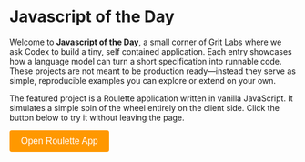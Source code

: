 # Javascript of the Day

Welcome to **Javascript of the Day**, a small corner of Grit Labs where we ask Codex to build a tiny, self contained application. Each entry showcases how a language model can turn a short specification into runnable code. These projects are not meant to be production ready—instead they serve as simple, reproducible examples you can explore or extend on your own.

The featured project is a Roulette application written in vanilla JavaScript. It simulates a simple spin of the wheel entirely on the client side. Click the button below to try it without leaving the page.

<!-- Button to open modal -->
<button id="openModalButton" class="cta-btn">Open Roulette App</button>

<!-- Modal -->
<div id="rouletteModal">
  <div id="modalContent">
    <span id="closeModal" class="close">&times;</span>
    <iframe src="../../_static/apps/roulette/roulette.html" title="Roulette App"></iframe>
  </div>
</div>

<script>
document.addEventListener("DOMContentLoaded", function () {
  const modal = document.getElementById("rouletteModal");
  const openBtn = document.getElementById("openModalButton");
  const closeBtn = document.getElementById("closeModal");
  openBtn.addEventListener("click", () => {
    modal.style.display = "flex";
  });
  closeBtn.addEventListener("click", () => {
    modal.style.display = "none";
  });
  modal.addEventListener("click", (e) => {
    if (e.target === modal) modal.style.display = "none";
  });
});
</script>

<style>
#rouletteModal {
  position: fixed;
  top: 0;
  left: 0;
  width: 100%;
  height: 100%;
  background: rgba(0, 0, 0, 0.5);
  display: none;
  justify-content: center;
  align-items: center;
  z-index: 1000;
}
#modalContent {
  background: white;
  padding: 20px;
  border-radius: 8px;
  position: relative;
  width: 90%;
  max-width: 600px;
}
#modalContent iframe {
  width: 100%;
  height: 70vh;
  border: none;
}
#closeModal {
  position: absolute;
  top: 10px;
  right: 15px;
  font-size: 24px;
  cursor: pointer;
}
.cta-btn {
  background-color: #ff9800;
  color: white;
  padding: 10px 20px;
  border: none;
  border-radius: 4px;
  font-size: 16px;
  cursor: pointer;
}
.cta-btn:hover {
  background-color: #e68900;
}
</style>
